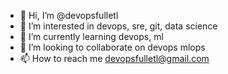 - 👋 Hi, I’m @devopsfulletl
- 👀 I’m interested in devops, sre, git, data science 
- 🌱 I’m currently learning devops, ml 
- 💞️ I’m looking to collaborate on devops mlops
- 📫 How to reach me devopsfulletl@gmail.com

<!---
devopsfulletl/devopsfulletl is a ✨ special ✨ repository because its `README.md` (this file) appears on your GitHub profile.
You can click the Preview link to take a look at your changes.
--->

